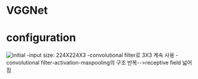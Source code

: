 # VGGNet

# configuration

![initial](https://user-images.githubusercontent.com/86214286/195825524-ec8e1a9d-217a-436c-8b24-b9d33d6247a3.jpg)
-input size: 224X224X3
-convolutional filter로 3X3 계속 사용
-convolutional filter-activation-maxpooling의 구조 반복-->receptive field 넓어짐
